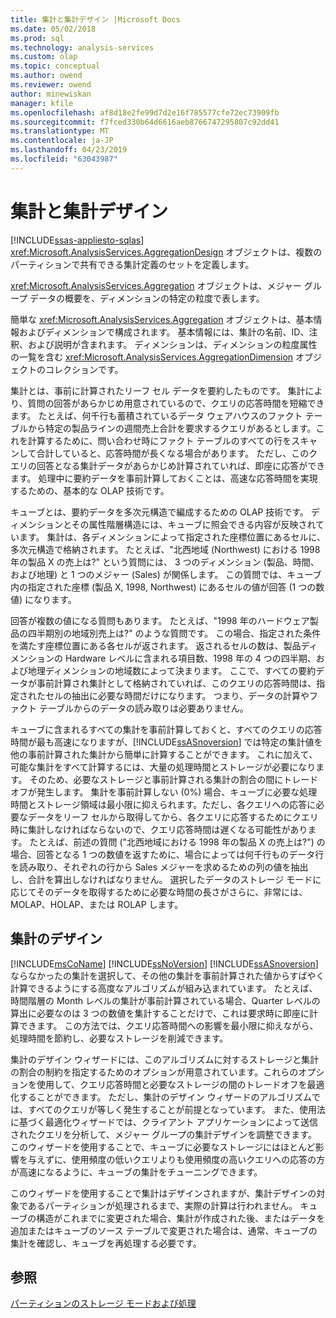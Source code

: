 ```yaml
---
title: 集計と集計デザイン |Microsoft Docs
ms.date: 05/02/2018
ms.prod: sql
ms.technology: analysis-services
ms.custom: olap
ms.topic: conceptual
ms.author: owend
ms.reviewer: owend
author: minewiskan
manager: kfile
ms.openlocfilehash: af8d18e2fe99d7d2e16f785577cfe72ec73909fb
ms.sourcegitcommit: f7fced330b64d6616aeb8766747295807c92dd41
ms.translationtype: MT
ms.contentlocale: ja-JP
ms.lasthandoff: 04/23/2019
ms.locfileid: "63043987"
---
```

# <a name="aggregations-and-aggregation-designs"></a>集計と集計デザイン
[!INCLUDE[ssas-appliesto-sqlas](../../includes/ssas-appliesto-sqlas.md)]
  <xref:Microsoft.AnalysisServices.AggregationDesign> オブジェクトは、複数のパーティションで共有できる集計定義のセットを定義します。  
  
 <xref:Microsoft.AnalysisServices.Aggregation> オブジェクトは、メジャー グループ データの概要を、ディメンションの特定の粒度で表します。  
  
 簡単な <xref:Microsoft.AnalysisServices.Aggregation> オブジェクトは、基本情報およびディメンションで構成されます。 基本情報には、集計の名前、ID、注釈、および説明が含まれます。 ディメンションは、ディメンションの粒度属性の一覧を含む <xref:Microsoft.AnalysisServices.AggregationDimension> オブジェクトのコレクションです。  
  
 集計とは、事前に計算されたリーフ セル データを要約したものです。 集計により、質問の回答があらかじめ用意されているので、クエリの応答時間を短縮できます。 たとえば、何千行も蓄積されているデータ ウェアハウスのファクト テーブルから特定の製品ラインの週間売上合計を要求するクエリがあるとします。これを計算するために、問い合わせ時にファクト テーブルのすべての行をスキャンして合計していると、応答時間が長くなる場合があります。 ただし、このクエリの回答となる集計データがあらかじめ計算されていれば、即座に応答ができます。 処理中に要約データを事前計算しておくことは、高速な応答時間を実現するための、基本的な OLAP 技術です。  
  
 キューブとは、要約データを多次元構造で編成するための OLAP 技術です。 ディメンションとその属性階層構造には、キューブに照会できる内容が反映されています。 集計は、各ディメンションによって指定された座標位置にあるセルに、多次元構造で格納されます。 たとえば、"北西地域 (Northwest) における 1998 年の製品 X の売上は?" という質問には、 3 つのディメンション (製品、時間、および地理) と 1 つのメジャー (Sales) が関係します。 この質問では、キューブ内の指定された座標 (製品 X, 1998, Northwest) にあるセルの値が回答 (1 つの数値) になります。  
  
 回答が複数の値になる質問もあります。 たとえば、"1998 年のハードウェア製品の四半期別の地域別売上は?" のような質問です。 この場合、指定された条件を満たす座標位置にある各セルが返されます。 返されるセルの数は、製品ディメンションの Hardware レベルに含まれる項目数、1998 年の 4 つの四半期、および地理ディメンションの地域数によって決まります。 ここで、すべての要約データが事前計算され集計として格納されていれば、このクエリの応答時間は、指定されたセルの抽出に必要な時間だけになります。 つまり、データの計算やファクト テーブルからのデータの読み取りは必要ありません。  
  
 キューブに含まれるすべての集計を事前計算しておくと、すべてのクエリの応答時間が最も高速になりますが、[!INCLUDE[ssASnoversion](../../includes/ssasnoversion-md.md)] では特定の集計値を他の事前計算された集計から簡単に計算することができます。 これに加えて、可能な集計をすべて計算するには、大量の処理時間とストレージが必要になります。 そのため、必要なストレージと事前計算される集計の割合の間にトレードオフが発生します。 集計を事前計算しない (0%) 場合、キューブに必要な処理時間とストレージ領域は最小限に抑えられます。ただし、各クエリへの応答に必要なデータをリーフ セルから取得してから、各クエリに応答するためにクエリ時に集計しなければならないので、クエリ応答時間は遅くなる可能性があります。 たとえば、前述の質問 ("北西地域における 1998 年の製品 X の売上は?") の場合、回答となる 1 つの数値を返すために、場合によっては何千行ものデータ行を読み取り、それぞれの行から Sales メジャーを求めるための列の値を抽出し、合計を算出しなければなりません。 選択したデータのストレージ モードに応じてそのデータを取得するために必要な時間の長さがさらに、非常には、MOLAP、HOLAP、または ROLAP します。  
  
## <a name="designing-aggregations"></a>集計のデザイン  
 [!INCLUDE[msCoName](../../includes/msconame-md.md)] [!INCLUDE[ssNoVersion](../../includes/ssnoversion-md.md)] [!INCLUDE[ssASnoversion](../../includes/ssasnoversion-md.md)] ならなかったの集計を選択して、その他の集計を事前計算された値からすばやく計算できるようにする高度なアルゴリズムが組み込まれています。 たとえば、時間階層の Month レベルの集計が事前計算されている場合、Quarter レベルの算出に必要なのは 3 つの数値を集計することだけで、これは要求時に即座に計算できます。 この方法では、クエリ応答時間への影響を最小限に抑えながら、処理時間を節約し、必要なストレージを削減できます。  
  
 集計のデザイン ウィザードには、このアルゴリズムに対するストレージと集計の割合の制約を指定するためのオプションが用意されています。これらのオプションを使用して、クエリ応答時間と必要なストレージの間のトレードオフを最適化することができます。 ただし、集計のデザイン ウィザードのアルゴリズムでは、すべてのクエリが等しく発生することが前提となっています。 また、使用法に基づく最適化ウィザードでは、クライアント アプリケーションによって送信されたクエリを分析して、メジャー グループの集計デザインを調整できます。 このウィザードを使用することで、キューブに必要なストレージにはほとんど影響を与えずに、使用頻度の低いクエリよりも使用頻度の高いクエリへの応答の方が高速になるように、キューブの集計をチューニングできます。  
  
 このウィザードを使用することで集計はデザインされますが、集計デザインの対象であるパーティションが処理されるまで、実際の計算は行われません。 キューブの構造がこれまでに変更された場合、集計が作成された後、またはデータを追加またはキューブのソース テーブルで変更された場合は、通常、キューブの集計を確認し、キューブを再処理する必要です。  
  
## <a name="see-also"></a>参照  
 [パーティションのストレージ モードおよび処理](../../analysis-services/multidimensional-models-olap-logical-cube-objects/partitions-partition-storage-modes-and-processing.md)  
  
  
